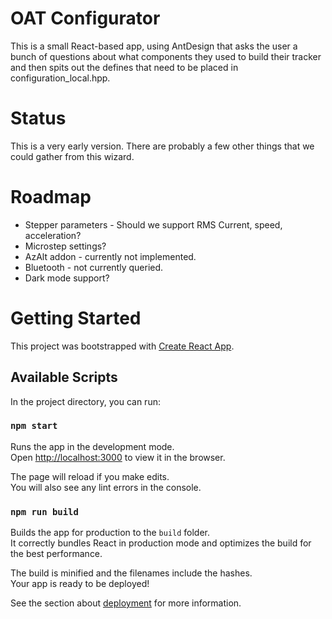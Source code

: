 # OAT Configurator
This is a small React-based app, using AntDesign that asks the user a bunch of questions about what components
they used to build their tracker and then spits out the defines that need to be placed in configuration_local.hpp.

# Status
This is a very early version. There are probably a few other things that we could gather from this wizard.

# Roadmap
- Stepper parameters - Should we support RMS Current, speed, acceleration?
- Microstep settings?
- AzAlt addon - currently not implemented.
- Bluetooth - not currently queried.
- Dark mode support?


# Getting Started 

This project was bootstrapped with [Create React App](https://github.com/facebook/create-react-app).

## Available Scripts

In the project directory, you can run:

### `npm start`

Runs the app in the development mode.\
Open [http://localhost:3000](http://localhost:3000) to view it in the browser.

The page will reload if you make edits.\
You will also see any lint errors in the console.

### `npm run build`

Builds the app for production to the `build` folder.\
It correctly bundles React in production mode and optimizes the build for the best performance.

The build is minified and the filenames include the hashes.\
Your app is ready to be deployed!

See the section about [deployment](https://facebook.github.io/create-react-app/docs/deployment) for more information.

